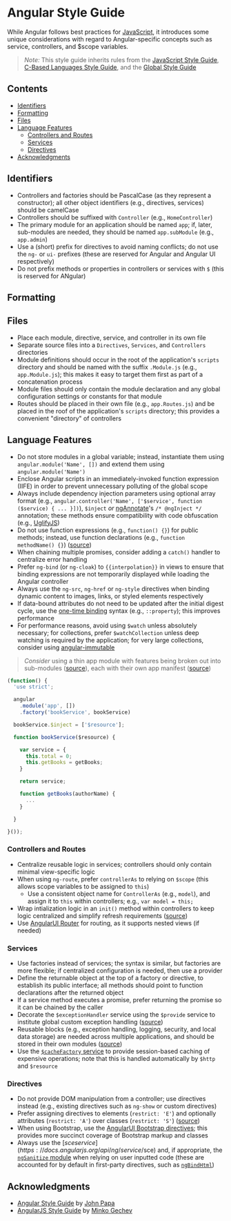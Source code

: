 # Angular Style Guide

While Angular follows best practices for [JavaScript](./Readme.md), it introduces some unique considerations with regard to Angular-specific concepts such as service, controllers, and $scope variables.

> *Note:* This style guide inherits rules from the [JavaScript Style Guide](./README.md), [C-Based Languages Style Guide](../README.md), and the [Global Style Guide](../../README.md)

## Contents
- [Identifiers](#identifiers)
- [Formatting](#formatting)
- [Files](#files)
- [Language Features](#language-features)
  - [Controllers and Routes](#controllers-and-routes)
  - [Services](#services)
  - [Directives](#directives)
- [Acknowledgments](#acknowledgments)

## Identifiers
- Controllers and factories should be PascalCase (as they represent a constructor); all other object identifiers (e.g., directives, services) should be camelCase
- Controllers should be suffixed with `Controller` (e.g., `HomeController`)
- The primary module for an application should be named `app`; if, later, sub-modules are needed, they should be named `app.subModule` (e.g., `app.admin`)
- Use a (short) prefix for directives to avoid naming conflicts; do not use the `ng-` or `ui-` prefixes (these are reserved for Angular and Angular UI respectively)
- Do not prefix methods or properties in controllers or services with `$` (this is reserved for ANgular)

## Formatting

## Files
- Place each module, directive, service, and controller in its own file
- Separate source files into a `Directives`, `Services`, and `Controllers` directories
- Module definitions should occur in the root of the application's `scripts` directory and should be named with the suffix `.Module.js` (e.g., `app.Module.js`); this makes it easy to target them first as part of a concatenation process
- Module files should only contain the module declaration and any global configuration settings or constants for that module
- Routes should be placed in their own file (e.g., `app.Routes.js`) and be placed in the roof of the application's `scripts` directory; this provides a convenient "directory" of controllers

## Language Features
- Do not store modules in a global variable; instead, instantiate them using `angular.module('Name', [])` and extend them using `angular.module('Name')`
- Enclose Angular scripts in an immediately-invoked function expression (IIFE) in order to prevent unnecessary polluting of the global scope
- Always include dependency injection parameters using optional array format (e.g., `angular.controller('Name', ['$service', function ($service) { ... }])`), `$inject` *or* [ngAnnotate](https://github.com/olov/ng-annotate)'s `/* @ngInject */` annotation; these methods ensure compatibility with code obfuscation (e.g., [UglifyJS](http://lisperator.net/uglifyjs/))
- Do not use function expressions (e.g., `function() {}`) for public methods; instead, use function declarations (e.g., `function methodName() {}`) ([source](https://github.com/johnpapa/angular-styleguide#style-y034))
- When chaining multiple promises, consider adding a `catch()` handler to centralize error handling
- Prefer `ng-bind` (or `ng-cloak`) to `{{interpolation}}` in views to ensure that binding expressions are not temporarily displayed while loading the Angular controller
- Always use the `ng-src`, `ng-href` or `ng-style` directives when binding dynamic content to images, links, or styled elements respectively
- If data-bound attributes do not need to be updated after the initial digest cycle, use the [one-time binding](https://docs.angularjs.org/guide/expression#one-time-binding) syntax (e.g., `::property`); this improves performance
- For performance reasons, avoid using `$watch` unless absolutely necessary; for collections, prefer `$watchCollection` unless deep watching is required by the application; for very large collections, consider using [angular-immutable](http://blog.mgechev.com/2015/03/02/immutability-in-angularjs-immutablejs/)

> *Consider* using a thin app module with features being broken out into sub-modules ([source](https://github.com/johnpapa/angular-styleguide#keep-the-app-module-thin)), each with their own app manifest ([source](https://github.com/johnpapa/angular-styleguide#module-dependencies))

```js
(function() {
  'use strict';

  angular
    .module('app', [])
    .factory('bookService', bookService)

  bookService.$inject = ['$resource'];

  function bookService($resource) {

    var service = {
      this.total = 0;
      this.getBooks = getBooks;
    }

    return service;

    function getBooks(authorName) {
      ...
    }

  }

}());
```

### Controllers and Routes
- Centralize reusable logic in services; controllers should only contain minimal view-specific logic
- When using `ng-route`, prefer `controllerAs` to relying on `$scope` (this allows scope variables to be assigned to `this`)
  - Use a consistent object name for `ControllerAs` (e.g., `model`), and assign it to `this` within controllers; e.g., `var model = this;`
- Wrap intialization logic in an `init()` method within controllers to keep logic centralized and simplify refresh requirements ([source](https://github.com/johnpapa/angular-styleguide#controller-activation-promises))
- Use [AngularUI Router](http://angular-ui.github.io/ui-router/) for routing, as it supports nested views (if needed)

### Services
- Use factories instead of services; the syntax is similar, but factories are more flexible; if centralized configuration is needed, then use a provider
- Define the returnable object at the top of a factory or directive, to establish its public interface; all methods should point to function declarations after the returned object
- If a service method executes a promise, prefer returning the promise so it can be chained by the caller
- Decorate the `$exceptionHandler` service using the `$provide` service to institute global custom exception handling ([source](https://github.com/johnpapa/angular-styleguide#decorators))
- Reusable blocks (e.g., exception handling, logging, security, and local data storage) are needed across multiple applications, and should be stored in their own modules ([source](https://github.com/johnpapa/angular-styleguide#reusable-blocks-are-modules))
- Use the [`$cacheFactory` service](https://docs.angularjs.org/api/ng/service/$cacheFactory) to provide session-based caching of expensive operations; note that this is handled automatically by `$http` and `$resource`

### Directives
- Do not provide DOM manipulation from a controller; use directives instead (e.g., existing directives such as `ng-show` or custom directives)
- Prefer assigning directives to elements (`restrict: 'E'`) and optionally attributes (`restrict: 'A'`) over classes (`restrict: 'S'`) ([source](https://github.com/johnpapa/angular-styleguide#restrict-to-elements-and-attributes))
- When using Bootstrap, use the [AngularUI Bootstrap directives](https://angular-ui.github.io/bootstrap/); this provides more succinct coverage of Bootstrap markup and classes
- Always use the [$sce service](https://docs.angularjs.org/api/ng/service/$sce) and, if appropriate, the [`ngSanitize` module](https://docs.angularjs.org/api/ngSanitize) when relying on user inputted code (these are accounted for by default in first-party directives, such as [`ngBindHtml`](https://docs.angularjs.org/api/ng/directive/ngBindHtml))

<!--
Consider using: Mocha (testing), Chai (assertions), Karma (test runner), and Sinon (stubbing), and PhantomJS ("headless browser"); see https://github.com/johnpapa/angular-styleguide#testing
-->

<!--
## Comments
- Evaluate: [ngDocs](https://github.com/angular/angular.js/wiki/Writing-AngularJS-Documentation) and [dgneni](https://github.com/angular/dgeni) for AngularJS documentation
-->

## Acknowledgments
- [Angular Style Guide](https://github.com/johnpapa/angular-styleguide) by [John Papa](https://github.com/johnpapa)
- [AngularJS Style Guide](https://github.com/mgechev/angularjs-style-guide) by [Minko Gechev](https://github.com/mgechev)
